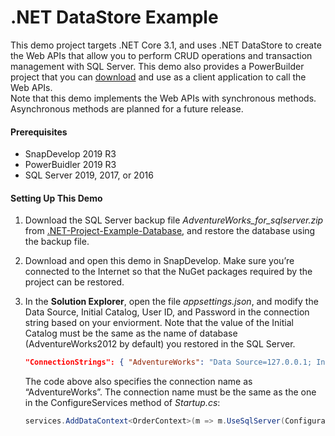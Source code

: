 # <b>.NET DataStore Example</b>

This demo project targets .NET Core 3.1, and uses .NET DataStore to create the Web APIs that allow you to perform CRUD operations and transaction management with SQL Server. This demo also provides a PowerBuilder project that you can [download](https://github.com/Appeon/PowerBuilder-RestClient-Example) and use as a client application to call the Web APIs.   
Note that this demo implements the Web APIs with synchronous methods. Asynchronous methods are planned for a future release.

#### Prerequisites

- SnapDevelop 2019 R3     
- PowerBuidler 2019 R3    
- SQL Server 2019, 2017, or 2016  

#### Setting Up This Demo

1. Download the SQL Server backup file *AdventureWorks_for_sqlserver.zip* from [.NET-Project-Example-Database](https://github.com/Appeon/.NET-Project-Example-Database), and restore the database using the backup file.

2. Download and open this demo in SnapDevelop. Make sure you’re connected to the Internet so that the NuGet packages required by the project can be restored.

3. In the **Solution Explorer**, open the file *appsettings.json*, and modify the Data Source, Initial Catalog, User ID, and Password in the connection string based on your enviorment. Note that the value of the Initial Catalog must be the same as the name of database (AdventureWorks2012 by default) you restored in the SQL Server.

   ```json
   "ConnectionStrings": { "AdventureWorks": "Data Source=127.0.0.1; Initial Catalog=AdventureWorks2012; Integrated Security=False; User ID=sa; Password=123456; Pooling=True; Min Pool Size=0; Max Pool Size=100; ApplicationIntent=ReadWrite" }
   ```

   The code above also specifies the connection name as “AdventureWorks”. The connection name must be the same as the one in the ConfigureServices method of *Startup.cs*:

   ```C#
   services.AddDataContext<OrderContext>(m => m.UseSqlServer(Configuration, "AdventureWorks"));  
   ```




